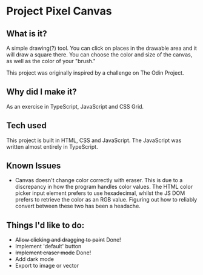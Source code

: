 # Project Pixel Canvas

## What is it?

A simple drawing(?) tool. You can click on places in the drawable area and it will draw a square there. You can choose the color and size of the canvas, as well as the color of your "brush."

This project was originally inspired by a challenge on The Odin Project.

## Why did I make it?

As an exercise in TypeScript, JavaScript and CSS Grid.

## Tech used

This project is built in HTML, CSS and JavaScript. The JavaScript was written almost entirely in TypeScript.

## Known Issues

- Canvas doesn't change color correctly with eraser. This is due to a discrepancy in how the program handles color values. The HTML color picker input element prefers to use hexadecimal, whilst the JS DOM prefers to retrieve the color as an RGB value. Figuring out how to reliably convert between these two has been a headache.

## Things I'd like to do:

- ~~Allow clicking and dragging to paint~~ Done!
- Implement 'default' button
- ~~Implement eraser mode~~ Done!
- Add dark mode
- Export to image or vector